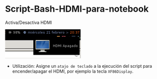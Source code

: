 # Script-Bash-HDMI-para-notebook
Activa/Desactiva HDMI 

![Mocp notify ico](https://github.com/Tarrasquero/Script-Bash-HDMI-para-notebook/blob/master/Screenshot.png)

- Utilización: Asigne un `atajo de teclado` a la ejecución del script para encender/apagar el HDMI, por ejemplo la tecla `XF86Display`.

